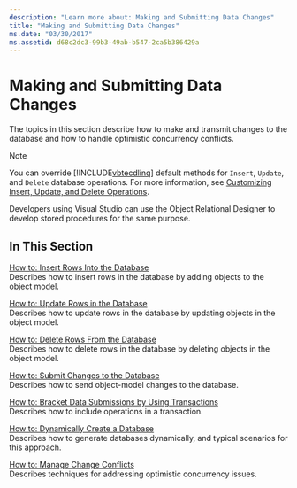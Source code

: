 ```yaml
---
description: "Learn more about: Making and Submitting Data Changes"
title: "Making and Submitting Data Changes"
ms.date: "03/30/2017"
ms.assetid: d68c2dc3-99b3-49ab-b547-2ca5b386429a
---
```

# Making and Submitting Data Changes

The topics in this section describe how to make and transmit changes to the database and how to handle optimistic concurrency conflicts.

> [!NOTE]
> You can override [!INCLUDE[vbtecdlinq](../../../../../../includes/vbtecdlinq-md.md)] default methods for `Insert`, `Update`, and `Delete` database operations. For more information, see [Customizing Insert, Update, and Delete Operations](customizing-insert-update-and-delete-operations.md).
>
> Developers using Visual Studio can use the Object Relational Designer to develop stored procedures for the same purpose.

## In This Section

[How to: Insert Rows Into the Database](how-to-insert-rows-into-the-database.md) \
Describes how to insert rows in the database by adding objects to the object model.

[How to: Update Rows in the Database](how-to-update-rows-in-the-database.md) \
Describes how to update rows in the database by updating objects in the object model.

[How to: Delete Rows From the Database](how-to-delete-rows-from-the-database.md) \
Describes how to delete rows in the database by deleting objects in the object model.

[How to: Submit Changes to the Database](how-to-submit-changes-to-the-database.md) \
Describes how to send object-model changes to the database.

[How to: Bracket Data Submissions by Using Transactions](how-to-bracket-data-submissions-by-using-transactions.md) \
Describes how to include operations in a transaction.

[How to: Dynamically Create a Database](how-to-dynamically-create-a-database.md) \
Describes how to generate databases dynamically, and typical scenarios for this approach.

[How to: Manage Change Conflicts](how-to-manage-change-conflicts.md) \
Describes techniques for addressing optimistic concurrency issues.
